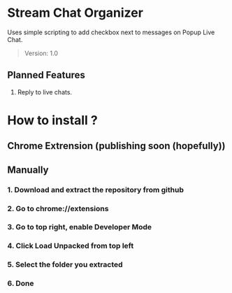 # Stream Chat Organizer

Uses simple scripting to add checkbox next to messages on Popup Live Chat.
> Version: 1.0

## Planned Features
1. Reply to live chats.

# How to install ?

## Chrome Extrension (publishing soon (hopefully))

## Manually
### 1. Download and extract the repository from github
### 2. Go to chrome://extensions
### 3. Go to top right, enable Developer Mode
### 4. Click Load Unpacked from top left
### 5. Select the folder you extracted
### 6. Done
